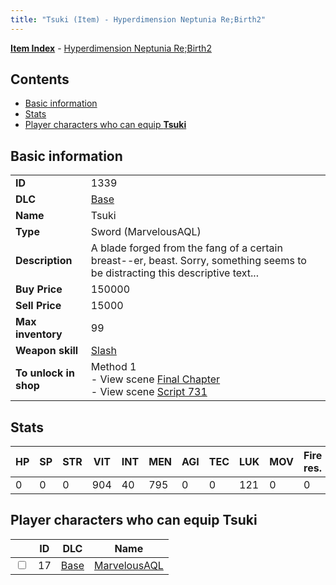 ```yaml
---
title: "Tsuki (Item) - Hyperdimension Neptunia Re;Birth2"
---
```


[**Item Index**](/neptunia/rb2/item/index.html) - [Hyperdimension Neptunia Re;Birth2](/neptunia/rb2)

## Contents

- [Basic information](#basic-information)
- [Stats](#stats)
- [Player characters who can equip **Tsuki**](#player-characters-who-can-equip-tsuki)

## Basic information

|   |   |
| -- | -- |
| **ID** | 1339 |
| **DLC** | [Base](/neptunia/rb2/dlc/0-base.html) |
| **Name** | Tsuki |
| **Type** | Sword (MarvelousAQL) |
| **Description** | A blade forged from the fang of a certain breast--er, beast. Sorry, something seems to be distracting this descriptive text... |
| **Buy Price** | 150000 |
| **Sell Price** | 15000 |
| **Max inventory** | 99 |
| **Weapon skill** | [Slash](/neptunia/rb2/skill/0-2002-slash.html) |
| **To unlock in shop** | Method 1<br />- View scene [Final Chapter](/neptunia/rb2/scene/0-467-final-chapter.html)<br />- View scene [Script 731](/neptunia/rb2/scene/0-731-script-731.html) |

## Stats

| HP | SP | STR | VIT | INT | MEN | AGI | TEC | LUK | MOV | Fire res. | Ice res. | Wind res. | Lightning res. |
| -- | -- | --- | --- | --- | --- | --- | --- | --- | --- | --------- | -------- | --------- | -------------- |
| 0 | 0 | 0 | 904 | 40 | 795 | 0 | 0 | 121 | 0 | 0 | 0 | 0 | 0 |

## Player characters who can equip **Tsuki**

|    | ID | DLC | Name |
| -- | -- | --- | ---- |
| <input type="checkbox" id="rb2-player-0-17" class="trackbox" /> | 17 | [Base](/neptunia/rb2/dlc/0-base.html) | [MarvelousAQL](/neptunia/rb2/player/0-17-marvelousaql.html) |